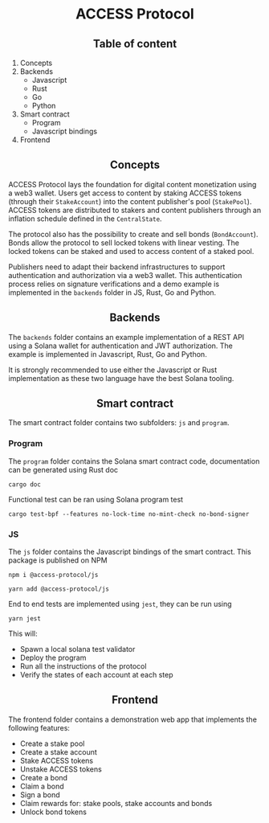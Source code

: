 <h1 align="center">ACCESS Protocol</h1>

<h2 align="center">Table of content</h2>

1. Concepts
2. Backends
   - Javascript
   - Rust
   - Go
   - Python
3. Smart contract
   - Program
   - Javascript bindings
4. Frontend

<h2 align="center">Concepts</h2>

ACCESS Protocol lays the foundation for digital content monetization using a web3 wallet. Users get access to content by staking ACCESS tokens (through their `StakeAccount`) into the content publisher's pool (`StakePool`). ACCESS tokens are distributed to stakers and content publishers through an inflation schedule defined in the `CentralState`.

The protocol also has the possibility to create and sell bonds (`BondAccount`). Bonds allow the protocol to sell locked tokens with linear vesting. The locked tokens can be staked and used to access content of a staked pool.

Publishers need to adapt their backend infrastructures to support authentication and authorization via a web3 wallet. This authentication process relies on signature verifications and a demo example is implemented in the `backends` folder in JS, Rust, Go and Python.

<h2 align="center">Backends</h2>

The `backends` folder contains an example implementation of a REST API using a Solana wallet for authentication and JWT authorization. The example is implemented in Javascript, Rust, Go and Python.

It is strongly recommended to use either the Javascript or Rust implementation as these two language have the best Solana tooling.

<h2 align="center">Smart contract</h2>

The smart contract folder contains two subfolders: `js` and `program`.

### Program

The `program` folder contains the Solana smart contract code, documentation can be generated using Rust doc

```
cargo doc
```

Functional test can be ran using Solana program test

```
cargo test-bpf --features no-lock-time no-mint-check no-bond-signer
```

### JS

The `js` folder contains the Javascript bindings of the smart contract. This package is published on NPM

```
npm i @access-protocol/js
```

```
yarn add @access-protocol/js
```

End to end tests are implemented using `jest`, they can be run using

```
yarn jest
```

This will:

- Spawn a local solana test validator
- Deploy the program
- Run all the instructions of the protocol
- Verify the states of each account at each step

<h2 align="center">Frontend</h2>

The frontend folder contains a demonstration web app that implements the following features:

- Create a stake pool
- Create a stake account
- Stake ACCESS tokens
- Unstake ACCESS tokens
- Create a bond
- Claim a bond
- Sign a bond
- Claim rewards for: stake pools, stake accounts and bonds
- Unlock bond tokens
